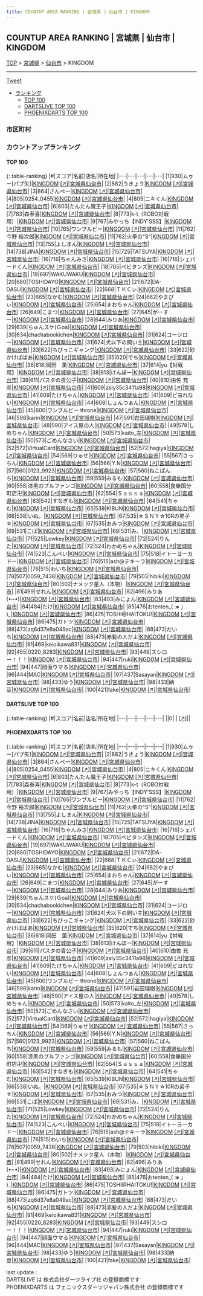 ```yaml
---
title: COUNTUP AREA RANKING | 宮城県 | 仙台市 | KINGDOM
---
```

## COUNTUP AREA RANKING | 宮城県 | 仙台市 | KINGDOM

[TOP](/darts/rank/) > [宮城県](/darts/rank/宮城県/) > [仙台市](/darts/rank/宮城県/仙台市/) > KINGDOM

___

<a href="https://twitter.com/share?ref_src=twsrc%5Etfw" data-text="COUNTUP AREA RANKING | 宮城県仙台市KINGDOM" class="twitter-share-button" data-hashtags="DARTSLIVE,PHOENIXDARTS,darts,ダーツ" data-show-count="false">Tweet</a>

* [ランキング](#カウントアップランキング)
    * [TOP 100](#top-100)
    * [DARTSLIVE TOP 100](#dartslive-top-100)
    * [PHOENIXDARTS TOP 100](#phoenixdarts-top-100)

### 市区町村

<ul>

</ul>

### カウントアップランキング

#### TOP 100



{:.table-ranking}
|#|スコア|名前|店名|所在地|
|---|---|---|---|---|
|1|930|<span class="rank-name-pd">ムゥー[パブ矢]</span>|<a href="/darts/rank/shops/48301.html">KINGDOM</a> <a href="https://vs.phoenixdarts.com/jp/shop/shopDetailInfo/s_48301?s_seq=48301">[↗]</a>|<a href="/darts/rank/宮城県/仙台市">宮城県仙台市</a>|
|2|882|<span class="rank-name-pd">うきょう</span>|<a href="/darts/rank/shops/48301.html">KINGDOM</a> <a href="https://vs.phoenixdarts.com/jp/shop/shopDetailInfo/s_48301?s_seq=48301">[↗]</a>|<a href="/darts/rank/宮城県/仙台市">宮城県仙台市</a>|
|3|864|<span class="rank-name-pd">さんぺー</span>|<a href="/darts/rank/shops/48301.html">KINGDOM</a> <a href="https://vs.phoenixdarts.com/jp/shop/shopDetailInfo/s_48301?s_seq=48301">[↗]</a>|<a href="/darts/rank/宮城県/仙台市">宮城県仙台市</a>|
|4|805|<span class="rank-name-pd">0254_0455</span>|<a href="/darts/rank/shops/48301.html">KINGDOM</a> <a href="https://vs.phoenixdarts.com/jp/shop/shopDetailInfo/s_48301?s_seq=48301">[↗]</a>|<a href="/darts/rank/宮城県/仙台市">宮城県仙台市</a>|
|4|805|<span class="rank-name-pd">ニキくん</span>|<a href="/darts/rank/shops/48301.html">KINGDOM</a> <a href="https://vs.phoenixdarts.com/jp/shop/shopDetailInfo/s_48301?s_seq=48301">[↗]</a>|<a href="/darts/rank/宮城県/仙台市">宮城県仙台市</a>|
|6|803|<span class="rank-name-pd">たんたん魔王子</span>|<a href="/darts/rank/shops/48301.html">KINGDOM</a> <a href="https://vs.phoenixdarts.com/jp/shop/shopDetailInfo/s_48301?s_seq=48301">[↗]</a>|<a href="/darts/rank/宮城県/仙台市">宮城県仙台市</a>|
|7|783|<span class="rank-name-pd">森泰喜</span>|<a href="/darts/rank/shops/48301.html">KINGDOM</a> <a href="https://vs.phoenixdarts.com/jp/shop/shopDetailInfo/s_48301?s_seq=48301">[↗]</a>|<a href="/darts/rank/宮城県/仙台市">宮城県仙台市</a>|
|8|773|<span class="rank-name-pd">k-t（ROBO対戦用）</span>|<a href="/darts/rank/shops/48301.html">KINGDOM</a> <a href="https://vs.phoenixdarts.com/jp/shop/shopDetailInfo/s_48301?s_seq=48301">[↗]</a>|<a href="/darts/rank/宮城県/仙台市">宮城県仙台市</a>|
|9|767|<span class="rank-name-pd">みやっち【INDY&#x27;SSS】</span>|<a href="/darts/rank/shops/48301.html">KINGDOM</a> <a href="https://vs.phoenixdarts.com/jp/shop/shopDetailInfo/s_48301?s_seq=48301">[↗]</a>|<a href="/darts/rank/宮城県/仙台市">宮城県仙台市</a>|
|10|765|<span class="rank-name-pd">ワンブルビー</span>|<a href="/darts/rank/shops/48301.html">KINGDOM</a> <a href="https://vs.phoenixdarts.com/jp/shop/shopDetailInfo/s_48301?s_seq=48301">[↗]</a>|<a href="/darts/rank/宮城県/仙台市">宮城県仙台市</a>|
|11|762|<span class="rank-name-pd"><span class="pro-icon-pd"></span>今野 裕次郎</span>|<a href="/darts/rank/shops/48301.html">KINGDOM</a> <a href="https://vs.phoenixdarts.com/jp/shop/shopDetailInfo/s_48301?s_seq=48301">[↗]</a>|<a href="/darts/rank/宮城県/仙台市">宮城県仙台市</a>|
|11|762|<span class="rank-name-pd">火拳の&quot;S&quot;</span>|<a href="/darts/rank/shops/48301.html">KINGDOM</a> <a href="https://vs.phoenixdarts.com/jp/shop/shopDetailInfo/s_48301?s_seq=48301">[↗]</a>|<a href="/darts/rank/宮城県/仙台市">宮城県仙台市</a>|
|13|755|<span class="rank-name-pd">よしまん</span>|<a href="/darts/rank/shops/48301.html">KINGDOM</a> <a href="https://vs.phoenixdarts.com/jp/shop/shopDetailInfo/s_48301?s_seq=48301">[↗]</a>|<a href="/darts/rank/宮城県/仙台市">宮城県仙台市</a>|
|14|738|<span class="rank-name-pd">JINA</span>|<a href="/darts/rank/shops/48301.html">KINGDOM</a> <a href="https://vs.phoenixdarts.com/jp/shop/shopDetailInfo/s_48301?s_seq=48301">[↗]</a>|<a href="/darts/rank/宮城県/仙台市">宮城県仙台市</a>|
|15|725|<span class="rank-name-pd">TATSUYA</span>|<a href="/darts/rank/shops/48301.html">KINGDOM</a> <a href="https://vs.phoenixdarts.com/jp/shop/shopDetailInfo/s_48301?s_seq=48301">[↗]</a>|<a href="/darts/rank/宮城県/仙台市">宮城県仙台市</a>|
|16|716|<span class="rank-name-pd">ちゃんみさ</span>|<a href="/darts/rank/shops/48301.html">KINGDOM</a> <a href="https://vs.phoenixdarts.com/jp/shop/shopDetailInfo/s_48301?s_seq=48301">[↗]</a>|<a href="/darts/rank/宮城県/仙台市">宮城県仙台市</a>|
|16|716|<span class="rank-name-pd">シェパードくん</span>|<a href="/darts/rank/shops/48301.html">KINGDOM</a> <a href="https://vs.phoenixdarts.com/jp/shop/shopDetailInfo/s_48301?s_seq=48301">[↗]</a>|<a href="/darts/rank/宮城県/仙台市">宮城県仙台市</a>|
|18|705|<span class="rank-name-pd">ベビタンズ</span>|<a href="/darts/rank/shops/48301.html">KINGDOM</a> <a href="https://vs.phoenixdarts.com/jp/shop/shopDetailInfo/s_48301?s_seq=48301">[↗]</a>|<a href="/darts/rank/宮城県/仙台市">宮城県仙台市</a>|
|19|697|<span class="rank-name-pd">WAKUWAKU</span>|<a href="/darts/rank/shops/48301.html">KINGDOM</a> <a href="https://vs.phoenixdarts.com/jp/shop/shopDetailInfo/s_48301?s_seq=48301">[↗]</a>|<a href="/darts/rank/宮城県/仙台市">宮城県仙台市</a>|
|20|680|<span class="rank-name-pd">TOSHIDAYO</span>|<a href="/darts/rank/shops/48301.html">KINGDOM</a> <a href="https://vs.phoenixdarts.com/jp/shop/shopDetailInfo/s_48301?s_seq=48301">[↗]</a>|<a href="/darts/rank/宮城県/仙台市">宮城県仙台市</a>|
|21|672|<span class="rank-name-pd">DA-DASU</span>|<a href="/darts/rank/shops/48301.html">KINGDOM</a> <a href="https://vs.phoenixdarts.com/jp/shop/shopDetailInfo/s_48301?s_seq=48301">[↗]</a>|<a href="/darts/rank/宮城県/仙台市">宮城県仙台市</a>|
|22|668|<span class="rank-name-pd">ＴＫＣぃ</span>|<a href="/darts/rank/shops/48301.html">KINGDOM</a> <a href="https://vs.phoenixdarts.com/jp/shop/shopDetailInfo/s_48301?s_seq=48301">[↗]</a>|<a href="/darts/rank/宮城県/仙台市">宮城県仙台市</a>|
|23|665|<span class="rank-name-pd">なかむ</span>|<a href="/darts/rank/shops/48301.html">KINGDOM</a> <a href="https://vs.phoenixdarts.com/jp/shop/shopDetailInfo/s_48301?s_seq=48301">[↗]</a>|<a href="/darts/rank/宮城県/仙台市">宮城県仙台市</a>|
|24|662|<span class="rank-name-pd">やまぴぃ</span>|<a href="/darts/rank/shops/48301.html">KINGDOM</a> <a href="https://vs.phoenixdarts.com/jp/shop/shopDetailInfo/s_48301?s_seq=48301">[↗]</a>|<a href="/darts/rank/宮城県/仙台市">宮城県仙台市</a>|
|25|654|<span class="rank-name-pd">まおちゃん</span>|<a href="/darts/rank/shops/48301.html">KINGDOM</a> <a href="https://vs.phoenixdarts.com/jp/shop/shopDetailInfo/s_48301?s_seq=48301">[↗]</a>|<a href="/darts/rank/宮城県/仙台市">宮城県仙台市</a>|
|26|649|<span class="rank-name-pd">こまつ</span>|<a href="/darts/rank/shops/48301.html">KINGDOM</a> <a href="https://vs.phoenixdarts.com/jp/shop/shopDetailInfo/s_48301?s_seq=48301">[↗]</a>|<a href="/darts/rank/宮城県/仙台市">宮城県仙台市</a>|
|27|645|<span class="rank-name-pd">がーすー</span>|<a href="/darts/rank/shops/48301.html">KINGDOM</a> <a href="https://vs.phoenixdarts.com/jp/shop/shopDetailInfo/s_48301?s_seq=48301">[↗]</a>|<a href="/darts/rank/宮城県/仙台市">宮城県仙台市</a>|
|28|644|<span class="rank-name-pd">みりあ</span>|<a href="/darts/rank/shops/48301.html">KINGDOM</a> <a href="https://vs.phoenixdarts.com/jp/shop/shopDetailInfo/s_48301?s_seq=48301">[↗]</a>|<a href="/darts/rank/宮城県/仙台市">宮城県仙台市</a>|
|29|639|<span class="rank-name-pd">ちゅんスケ(Ｇoa)</span>|<a href="/darts/rank/shops/48301.html">KINGDOM</a> <a href="https://vs.phoenixdarts.com/jp/shop/shopDetailInfo/s_48301?s_seq=48301">[↗]</a>|<a href="/darts/rank/宮城県/仙台市">宮城県仙台市</a>|
|30|634|<span class="rank-name-pd">chachabookichen</span>|<a href="/darts/rank/shops/48301.html">KINGDOM</a> <a href="https://vs.phoenixdarts.com/jp/shop/shopDetailInfo/s_48301?s_seq=48301">[↗]</a>|<a href="/darts/rank/宮城県/仙台市">宮城県仙台市</a>|
|31|624|<span class="rank-name-pd">コージロー</span>|<a href="/darts/rank/shops/48301.html">KINGDOM</a> <a href="https://vs.phoenixdarts.com/jp/shop/shopDetailInfo/s_48301?s_seq=48301">[↗]</a>|<a href="/darts/rank/宮城県/仙台市">宮城県仙台市</a>|
|31|624|<span class="rank-name-pd">犬以下の飼い主</span>|<a href="/darts/rank/shops/48301.html">KINGDOM</a> <a href="https://vs.phoenixdarts.com/jp/shop/shopDetailInfo/s_48301?s_seq=48301">[↗]</a>|<a href="/darts/rank/宮城県/仙台市">宮城県仙台市</a>|
|33|622|<span class="rank-name-pd">ちびっこギャング</span>|<a href="/darts/rank/shops/48301.html">KINGDOM</a> <a href="https://vs.phoenixdarts.com/jp/shop/shopDetailInfo/s_48301?s_seq=48301">[↗]</a>|<a href="/darts/rank/宮城県/仙台市">宮城県仙台市</a>|
|33|622|<span class="rank-name-pd">砂かけばばあ</span>|<a href="/darts/rank/shops/48301.html">KINGDOM</a> <a href="https://vs.phoenixdarts.com/jp/shop/shopDetailInfo/s_48301?s_seq=48301">[↗]</a>|<a href="/darts/rank/宮城県/仙台市">宮城県仙台市</a>|
|35|620|<span class="rank-name-pd">でち</span>|<a href="/darts/rank/shops/48301.html">KINGDOM</a> <a href="https://vs.phoenixdarts.com/jp/shop/shopDetailInfo/s_48301?s_seq=48301">[↗]</a>|<a href="/darts/rank/宮城県/仙台市">宮城県仙台市</a>|
|36|618|<span class="rank-name-pd">岡田　薫</span>|<a href="/darts/rank/shops/48301.html">KINGDOM</a> <a href="https://vs.phoenixdarts.com/jp/shop/shopDetailInfo/s_48301?s_seq=48301">[↗]</a>|<a href="/darts/rank/宮城県/仙台市">宮城県仙台市</a>|
|37|614|<span class="rank-name-pd">yu【対戦用】</span>|<a href="/darts/rank/shops/48301.html">KINGDOM</a> <a href="https://vs.phoenixdarts.com/jp/shop/shopDetailInfo/s_48301?s_seq=48301">[↗]</a>|<a href="/darts/rank/宮城県/仙台市">宮城県仙台市</a>|
|38|613|<span class="rank-name-pd">けんぼー</span>|<a href="/darts/rank/shops/48301.html">KINGDOM</a> <a href="https://vs.phoenixdarts.com/jp/shop/shopDetailInfo/s_48301?s_seq=48301">[↗]</a>|<a href="/darts/rank/宮城県/仙台市">宮城県仙台市</a>|
|39|611|<span class="rank-name-pd">パスタの貴公子</span>|<a href="/darts/rank/shops/48301.html">KINGDOM</a> <a href="https://vs.phoenixdarts.com/jp/shop/shopDetailInfo/s_48301?s_seq=48301">[↗]</a>|<a href="/darts/rank/宮城県/仙台市">宮城県仙台市</a>|
|40|610|<span class="rank-name-pd"><span class="pro-icon-pd"></span>由佐 充彦</span>|<a href="/darts/rank/shops/48301.html">KINGDOM</a> <a href="https://vs.phoenixdarts.com/jp/shop/shopDetailInfo/s_48301?s_seq=48301">[↗]</a>|<a href="/darts/rank/宮城県/仙台市">宮城県仙台市</a>|
|41|609|<span class="rank-name-pd">zsly35c3411a98</span>|<a href="/darts/rank/shops/48301.html">KINGDOM</a> <a href="https://vs.phoenixdarts.com/jp/shop/shopDetailInfo/s_48301?s_seq=48301">[↗]</a>|<a href="/darts/rank/宮城県/仙台市">宮城県仙台市</a>|
|41|609|<span class="rank-name-pd">たけちゃん</span>|<a href="/darts/rank/shops/48301.html">KINGDOM</a> <a href="https://vs.phoenixdarts.com/jp/shop/shopDetailInfo/s_48301?s_seq=48301">[↗]</a>|<a href="/darts/rank/宮城県/仙台市">宮城県仙台市</a>|
|41|609|<span class="rank-name-pd">ピヨれない</span>|<a href="/darts/rank/shops/48301.html">KINGDOM</a> <a href="https://vs.phoenixdarts.com/jp/shop/shopDetailInfo/s_48301?s_seq=48301">[↗]</a>|<a href="/darts/rank/宮城県/仙台市">宮城県仙台市</a>|
|44|608|<span class="rank-name-pd">しょんつぁん</span>|<a href="/darts/rank/shops/48301.html">KINGDOM</a> <a href="https://vs.phoenixdarts.com/jp/shop/shopDetailInfo/s_48301?s_seq=48301">[↗]</a>|<a href="/darts/rank/宮城県/仙台市">宮城県仙台市</a>|
|45|600|<span class="rank-name-pd">ワンブルビー throne</span>|<a href="/darts/rank/shops/48301.html">KINGDOM</a> <a href="https://vs.phoenixdarts.com/jp/shop/shopDetailInfo/s_48301?s_seq=48301">[↗]</a>|<a href="/darts/rank/宮城県/仙台市">宮城県仙台市</a>|
|46|598|<span class="rank-name-pd">karin</span>|<a href="/darts/rank/shops/48301.html">KINGDOM</a> <a href="https://vs.phoenixdarts.com/jp/shop/shopDetailInfo/s_48301?s_seq=48301">[↗]</a>|<a href="/darts/rank/宮城県/仙台市">宮城県仙台市</a>|
|47|591|<span class="rank-name-pd">岩田瑞樹</span>|<a href="/darts/rank/shops/48301.html">KINGDOM</a> <a href="https://vs.phoenixdarts.com/jp/shop/shopDetailInfo/s_48301?s_seq=48301">[↗]</a>|<a href="/darts/rank/宮城県/仙台市">宮城県仙台市</a>|
|48|590|<span class="rank-name-pd">アイス屋の人</span>|<a href="/darts/rank/shops/48301.html">KINGDOM</a> <a href="https://vs.phoenixdarts.com/jp/shop/shopDetailInfo/s_48301?s_seq=48301">[↗]</a>|<a href="/darts/rank/宮城県/仙台市">宮城県仙台市</a>|
|49|578|<span class="rank-name-pd">しめちゃん</span>|<a href="/darts/rank/shops/48301.html">KINGDOM</a> <a href="https://vs.phoenixdarts.com/jp/shop/shopDetailInfo/s_48301?s_seq=48301">[↗]</a>|<a href="/darts/rank/宮城県/仙台市">宮城県仙台市</a>|
|50|573|<span class="rank-name-pd">kaito_左</span>|<a href="/darts/rank/shops/48301.html">KINGDOM</a> <a href="https://vs.phoenixdarts.com/jp/shop/shopDetailInfo/s_48301?s_seq=48301">[↗]</a>|<a href="/darts/rank/宮城県/仙台市">宮城県仙台市</a>|
|50|573|<span class="rank-name-pd">ごめんなさい</span>|<a href="/darts/rank/shops/48301.html">KINGDOM</a> <a href="https://vs.phoenixdarts.com/jp/shop/shopDetailInfo/s_48301?s_seq=48301">[↗]</a>|<a href="/darts/rank/宮城県/仙台市">宮城県仙台市</a>|
|52|572|<span class="rank-name-pd">VirtualCard</span>|<a href="/darts/rank/shops/48301.html">KINGDOM</a> <a href="https://vs.phoenixdarts.com/jp/shop/shopDetailInfo/s_48301?s_seq=48301">[↗]</a>|<a href="/darts/rank/宮城県/仙台市">宮城県仙台市</a>|
|52|572|<span class="rank-name-pd">hagiya</span>|<a href="/darts/rank/shops/48301.html">KINGDOM</a> <a href="https://vs.phoenixdarts.com/jp/shop/shopDetailInfo/s_48301?s_seq=48301">[↗]</a>|<a href="/darts/rank/宮城県/仙台市">宮城県仙台市</a>|
|54|569|<span class="rank-name-pd">りゅせ</span>|<a href="/darts/rank/shops/48301.html">KINGDOM</a> <a href="https://vs.phoenixdarts.com/jp/shop/shopDetailInfo/s_48301?s_seq=48301">[↗]</a>|<a href="/darts/rank/宮城県/仙台市">宮城県仙台市</a>|
|55|567|<span class="rank-name-pd">さっちん</span>|<a href="/darts/rank/shops/48301.html">KINGDOM</a> <a href="https://vs.phoenixdarts.com/jp/shop/shopDetailInfo/s_48301?s_seq=48301">[↗]</a>|<a href="/darts/rank/宮城県/仙台市">宮城県仙台市</a>|
|56|566|<span class="rank-name-pd">Y.N</span>|<a href="/darts/rank/shops/48301.html">KINGDOM</a> <a href="https://vs.phoenixdarts.com/jp/shop/shopDetailInfo/s_48301?s_seq=48301">[↗]</a>|<a href="/darts/rank/宮城県/仙台市">宮城県仙台市</a>|
|57|560|<span class="rank-name-pd">0123_9923</span>|<a href="/darts/rank/shops/48301.html">KINGDOM</a> <a href="https://vs.phoenixdarts.com/jp/shop/shopDetailInfo/s_48301?s_seq=48301">[↗]</a>|<a href="/darts/rank/宮城県/仙台市">宮城県仙台市</a>|
|57|560|<span class="rank-name-pd">ねこぱんち</span>|<a href="/darts/rank/shops/48301.html">KINGDOM</a> <a href="https://vs.phoenixdarts.com/jp/shop/shopDetailInfo/s_48301?s_seq=48301">[↗]</a>|<a href="/darts/rank/宮城県/仙台市">宮城県仙台市</a>|
|59|559|<span class="rank-name-pd">みるも</span>|<a href="/darts/rank/shops/48301.html">KINGDOM</a> <a href="https://vs.phoenixdarts.com/jp/shop/shopDetailInfo/s_48301?s_seq=48301">[↗]</a>|<a href="/darts/rank/宮城県/仙台市">宮城県仙台市</a>|
|60|558|<span class="rank-name-pd">漆黒のブルファンゴ</span>|<a href="/darts/rank/shops/48301.html">KINGDOM</a> <a href="https://vs.phoenixdarts.com/jp/shop/shopDetailInfo/s_48301?s_seq=48301">[↗]</a>|<a href="/darts/rank/宮城県/仙台市">宮城県仙台市</a>|
|60|558|<span class="rank-name-pd">食樂国分町店卍</span>|<a href="/darts/rank/shops/48301.html">KINGDOM</a> <a href="https://vs.phoenixdarts.com/jp/shop/shopDetailInfo/s_48301?s_seq=48301">[↗]</a>|<a href="/darts/rank/宮城県/仙台市">宮城県仙台市</a>|
|62|554|<span class="rank-name-pd">Ｓａｓｓａ</span>|<a href="/darts/rank/shops/48301.html">KINGDOM</a> <a href="https://vs.phoenixdarts.com/jp/shop/shopDetailInfo/s_48301?s_seq=48301">[↗]</a>|<a href="/darts/rank/宮城県/仙台市">宮城県仙台市</a>|
|63|542|<span class="rank-name-pd">すなぎも</span>|<a href="/darts/rank/shops/48301.html">KINGDOM</a> <a href="https://vs.phoenixdarts.com/jp/shop/shopDetailInfo/s_48301?s_seq=48301">[↗]</a>|<a href="/darts/rank/宮城県/仙台市">宮城県仙台市</a>|
|64|541|<span class="rank-name-pd">ちゃむ</span>|<a href="/darts/rank/shops/48301.html">KINGDOM</a> <a href="https://vs.phoenixdarts.com/jp/shop/shopDetailInfo/s_48301?s_seq=48301">[↗]</a>|<a href="/darts/rank/宮城県/仙台市">宮城県仙台市</a>|
|65|539|<span class="rank-name-pd">KIBUN</span>|<a href="/darts/rank/shops/48301.html">KINGDOM</a> <a href="https://vs.phoenixdarts.com/jp/shop/shopDetailInfo/s_48301?s_seq=48301">[↗]</a>|<a href="/darts/rank/宮城県/仙台市">宮城県仙台市</a>|
|66|538|<span class="rank-name-pd">いぬ。</span>|<a href="/darts/rank/shops/48301.html">KINGDOM</a> <a href="https://vs.phoenixdarts.com/jp/shop/shopDetailInfo/s_48301?s_seq=48301">[↗]</a>|<a href="/darts/rank/宮城県/仙台市">宮城県仙台市</a>|
|67|535|<span class="rank-name-pd">☆ＳＮＹ☆10Rの弟子☆</span>|<a href="/darts/rank/shops/48301.html">KINGDOM</a> <a href="https://vs.phoenixdarts.com/jp/shop/shopDetailInfo/s_48301?s_seq=48301">[↗]</a>|<a href="/darts/rank/宮城県/仙台市">宮城県仙台市</a>|
|67|535|<span class="rank-name-pd">おみつ</span>|<a href="/darts/rank/shops/48301.html">KINGDOM</a> <a href="https://vs.phoenixdarts.com/jp/shop/shopDetailInfo/s_48301?s_seq=48301">[↗]</a>|<a href="/darts/rank/宮城県/仙台市">宮城県仙台市</a>|
|69|531|<span class="rank-name-pd">こば</span>|<a href="/darts/rank/shops/48301.html">KINGDOM</a> <a href="https://vs.phoenixdarts.com/jp/shop/shopDetailInfo/s_48301?s_seq=48301">[↗]</a>|<a href="/darts/rank/宮城県/仙台市">宮城県仙台市</a>|
|69|531|<span class="rank-name-pd">み、</span>|<a href="/darts/rank/shops/48301.html">KINGDOM</a> <a href="https://vs.phoenixdarts.com/jp/shop/shopDetailInfo/s_48301?s_seq=48301">[↗]</a>|<a href="/darts/rank/宮城県/仙台市">宮城県仙台市</a>|
|71|525|<span class="rank-name-pd">Lowkey</span>|<a href="/darts/rank/shops/48301.html">KINGDOM</a> <a href="https://vs.phoenixdarts.com/jp/shop/shopDetailInfo/s_48301?s_seq=48301">[↗]</a>|<a href="/darts/rank/宮城県/仙台市">宮城県仙台市</a>|
|72|524|<span class="rank-name-pd">りんた</span>|<a href="/darts/rank/shops/48301.html">KINGDOM</a> <a href="https://vs.phoenixdarts.com/jp/shop/shopDetailInfo/s_48301?s_seq=48301">[↗]</a>|<a href="/darts/rank/宮城県/仙台市">宮城県仙台市</a>|
|72|524|<span class="rank-name-pd">わかめちゃん</span>|<a href="/darts/rank/shops/48301.html">KINGDOM</a> <a href="https://vs.phoenixdarts.com/jp/shop/shopDetailInfo/s_48301?s_seq=48301">[↗]</a>|<a href="/darts/rank/宮城県/仙台市">宮城県仙台市</a>|
|74|523|<span class="rank-name-pd">こんぺい</span>|<a href="/darts/rank/shops/48301.html">KINGDOM</a> <a href="https://vs.phoenixdarts.com/jp/shop/shopDetailInfo/s_48301?s_seq=48301">[↗]</a>|<a href="/darts/rank/宮城県/仙台市">宮城県仙台市</a>|
|75|518|<span class="rank-name-pd">イトーヨーカドー</span>|<a href="/darts/rank/shops/48301.html">KINGDOM</a> <a href="https://vs.phoenixdarts.com/jp/shop/shopDetailInfo/s_48301?s_seq=48301">[↗]</a>|<a href="/darts/rank/宮城県/仙台市">宮城県仙台市</a>|
|76|515|<span class="rank-name-pd">ash@テキーラ</span>|<a href="/darts/rank/shops/48301.html">KINGDOM</a> <a href="https://vs.phoenixdarts.com/jp/shop/shopDetailInfo/s_48301?s_seq=48301">[↗]</a>|<a href="/darts/rank/宮城県/仙台市">宮城県仙台市</a>|
|76|515|<span class="rank-name-pd">わいち</span>|<a href="/darts/rank/shops/48301.html">KINGDOM</a> <a href="https://vs.phoenixdarts.com/jp/shop/shopDetailInfo/s_48301?s_seq=48301">[↗]</a>|<a href="/darts/rank/宮城県/仙台市">宮城県仙台市</a>|
|78|507|<span class="rank-name-pd">0059_7438</span>|<a href="/darts/rank/shops/48301.html">KINGDOM</a> <a href="https://vs.phoenixdarts.com/jp/shop/shopDetailInfo/s_48301?s_seq=48301">[↗]</a>|<a href="/darts/rank/宮城県/仙台市">宮城県仙台市</a>|
|79|503|<span class="rank-name-pd">hibiki</span>|<a href="/darts/rank/shops/48301.html">KINGDOM</a> <a href="https://vs.phoenixdarts.com/jp/shop/shopDetailInfo/s_48301?s_seq=48301">[↗]</a>|<a href="/darts/rank/宮城県/仙台市">宮城県仙台市</a>|
|80|502|<span class="rank-name-pd">ナメック星人（本物）</span>|<a href="/darts/rank/shops/48301.html">KINGDOM</a> <a href="https://vs.phoenixdarts.com/jp/shop/shopDetailInfo/s_48301?s_seq=48301">[↗]</a>|<a href="/darts/rank/宮城県/仙台市">宮城県仙台市</a>|
|81|499|<span class="rank-name-pd">せれん</span>|<a href="/darts/rank/shops/48301.html">KINGDOM</a> <a href="https://vs.phoenixdarts.com/jp/shop/shopDetailInfo/s_48301?s_seq=48301">[↗]</a>|<a href="/darts/rank/宮城県/仙台市">宮城県仙台市</a>|
|82|496|<span class="rank-name-pd">みりあ(•~•)</span>|<a href="/darts/rank/shops/48301.html">KINGDOM</a> <a href="https://vs.phoenixdarts.com/jp/shop/shopDetailInfo/s_48301?s_seq=48301">[↗]</a>|<a href="/darts/rank/宮城県/仙台市">宮城県仙台市</a>|
|83|493|<span class="rank-name-pd">みにょん</span>|<a href="/darts/rank/shops/48301.html">KINGDOM</a> <a href="https://vs.phoenixdarts.com/jp/shop/shopDetailInfo/s_48301?s_seq=48301">[↗]</a>|<a href="/darts/rank/宮城県/仙台市">宮城県仙台市</a>|
|84|484|<span class="rank-name-pd">たけ</span>|<a href="/darts/rank/shops/48301.html">KINGDOM</a> <a href="https://vs.phoenixdarts.com/jp/shop/shopDetailInfo/s_48301?s_seq=48301">[↗]</a>|<a href="/darts/rank/宮城県/仙台市">宮城県仙台市</a>|
|85|476|<span class="rank-name-pd">おtenten_( :⁍ 」 )_</span>|<a href="/darts/rank/shops/48301.html">KINGDOM</a> <a href="https://vs.phoenixdarts.com/jp/shop/shopDetailInfo/s_48301?s_seq=48301">[↗]</a>|<a href="/darts/rank/宮城県/仙台市">宮城県仙台市</a>|
|86|475|<span class="rank-name-pd">TOSHI@HAITOKU!</span>|<a href="/darts/rank/shops/48301.html">KINGDOM</a> <a href="https://vs.phoenixdarts.com/jp/shop/shopDetailInfo/s_48301?s_seq=48301">[↗]</a>|<a href="/darts/rank/宮城県/仙台市">宮城県仙台市</a>|
|86|475|<span class="rank-name-pd">ガトツ</span>|<a href="/darts/rank/shops/48301.html">KINGDOM</a> <a href="https://vs.phoenixdarts.com/jp/shop/shopDetailInfo/s_48301?s_seq=48301">[↗]</a>|<a href="/darts/rank/宮城県/仙台市">宮城県仙台市</a>|
|88|473|<span class="rank-name-pd">zq6d37e8a049ac</span>|<a href="/darts/rank/shops/48301.html">KINGDOM</a> <a href="https://vs.phoenixdarts.com/jp/shop/shopDetailInfo/s_48301?s_seq=48301">[↗]</a>|<a href="/darts/rank/宮城県/仙台市">宮城県仙台市</a>|
|88|473|<span class="rank-name-pd">だいち</span>|<a href="/darts/rank/shops/48301.html">KINGDOM</a> <a href="https://vs.phoenixdarts.com/jp/shop/shopDetailInfo/s_48301?s_seq=48301">[↗]</a>|<a href="/darts/rank/宮城県/仙台市">宮城県仙台市</a>|
|88|473|<span class="rank-name-pd">赤髪の人だよ</span>|<a href="/darts/rank/shops/48301.html">KINGDOM</a> <a href="https://vs.phoenixdarts.com/jp/shop/shopDetailInfo/s_48301?s_seq=48301">[↗]</a>|<a href="/darts/rank/宮城県/仙台市">宮城県仙台市</a>|
|91|469|<span class="rank-name-pd">keioikawa831</span>|<a href="/darts/rank/shops/48301.html">KINGDOM</a> <a href="https://vs.phoenixdarts.com/jp/shop/shopDetailInfo/s_48301?s_seq=48301">[↗]</a>|<a href="/darts/rank/宮城県/仙台市">宮城県仙台市</a>|
|92|455|<span class="rank-name-pd">0220_8283</span>|<a href="/darts/rank/shops/48301.html">KINGDOM</a> <a href="https://vs.phoenixdarts.com/jp/shop/shopDetailInfo/s_48301?s_seq=48301">[↗]</a>|<a href="/darts/rank/宮城県/仙台市">宮城県仙台市</a>|
|93|449|<span class="rank-name-pd">スシロー！！！</span>|<a href="/darts/rank/shops/48301.html">KINGDOM</a> <a href="https://vs.phoenixdarts.com/jp/shop/shopDetailInfo/s_48301?s_seq=48301">[↗]</a>|<a href="/darts/rank/宮城県/仙台市">宮城県仙台市</a>|
|94|447|<span class="rank-name-pd">ruki</span>|<a href="/darts/rank/shops/48301.html">KINGDOM</a> <a href="https://vs.phoenixdarts.com/jp/shop/shopDetailInfo/s_48301?s_seq=48301">[↗]</a>|<a href="/darts/rank/宮城県/仙台市">宮城県仙台市</a>|
|94|447|<span class="rank-name-pd">顔面ウマる</span>|<a href="/darts/rank/shops/48301.html">KINGDOM</a> <a href="https://vs.phoenixdarts.com/jp/shop/shopDetailInfo/s_48301?s_seq=48301">[↗]</a>|<a href="/darts/rank/宮城県/仙台市">宮城県仙台市</a>|
|96|444|<span class="rank-name-pd">MAC</span>|<a href="/darts/rank/shops/48301.html">KINGDOM</a> <a href="https://vs.phoenixdarts.com/jp/shop/shopDetailInfo/s_48301?s_seq=48301">[↗]</a>|<a href="/darts/rank/宮城県/仙台市">宮城県仙台市</a>|
|97|437|<span class="rank-name-pd">Sasayan</span>|<a href="/darts/rank/shops/48301.html">KINGDOM</a> <a href="https://vs.phoenixdarts.com/jp/shop/shopDetailInfo/s_48301?s_seq=48301">[↗]</a>|<a href="/darts/rank/宮城県/仙台市">宮城県仙台市</a>|
|98|433|<span class="rank-name-pd">ゆう</span>|<a href="/darts/rank/shops/48301.html">KINGDOM</a> <a href="https://vs.phoenixdarts.com/jp/shop/shopDetailInfo/s_48301?s_seq=48301">[↗]</a>|<a href="/darts/rank/宮城県/仙台市">宮城県仙台市</a>|
|98|433|<span class="rank-name-pd">納豆</span>|<a href="/darts/rank/shops/48301.html">KINGDOM</a> <a href="https://vs.phoenixdarts.com/jp/shop/shopDetailInfo/s_48301?s_seq=48301">[↗]</a>|<a href="/darts/rank/宮城県/仙台市">宮城県仙台市</a>|
|100|421|<span class="rank-name-pd">fake</span>|<a href="/darts/rank/shops/48301.html">KINGDOM</a> <a href="https://vs.phoenixdarts.com/jp/shop/shopDetailInfo/s_48301?s_seq=48301">[↗]</a>|<a href="/darts/rank/宮城県/仙台市">宮城県仙台市</a>|


#### DARTSLIVE TOP 100



{:.table-ranking}
|#|スコア|名前|店名|所在地|
|---|---|---|---|---|
||0|<span class="rank-name-dl"> </span>|<a href="/darts/rank/shops/.html"></a> <a href="">[↗]</a>|<a href="/darts/rank//"></a>|


#### PHOENIXDARTS TOP 100



{:.table-ranking}
|#|スコア|名前|店名|所在地|
|---|---|---|---|---|
|1|930|<span class="rank-name-pd">ムゥー[パブ矢]</span>|<a href="/darts/rank/shops/48301.html">KINGDOM</a> <a href="https://vs.phoenixdarts.com/jp/shop/shopDetailInfo/s_48301?s_seq=48301">[↗]</a>|<a href="/darts/rank/宮城県/仙台市">宮城県仙台市</a>|
|2|882|<span class="rank-name-pd">うきょう</span>|<a href="/darts/rank/shops/48301.html">KINGDOM</a> <a href="https://vs.phoenixdarts.com/jp/shop/shopDetailInfo/s_48301?s_seq=48301">[↗]</a>|<a href="/darts/rank/宮城県/仙台市">宮城県仙台市</a>|
|3|864|<span class="rank-name-pd">さんぺー</span>|<a href="/darts/rank/shops/48301.html">KINGDOM</a> <a href="https://vs.phoenixdarts.com/jp/shop/shopDetailInfo/s_48301?s_seq=48301">[↗]</a>|<a href="/darts/rank/宮城県/仙台市">宮城県仙台市</a>|
|4|805|<span class="rank-name-pd">0254_0455</span>|<a href="/darts/rank/shops/48301.html">KINGDOM</a> <a href="https://vs.phoenixdarts.com/jp/shop/shopDetailInfo/s_48301?s_seq=48301">[↗]</a>|<a href="/darts/rank/宮城県/仙台市">宮城県仙台市</a>|
|4|805|<span class="rank-name-pd">ニキくん</span>|<a href="/darts/rank/shops/48301.html">KINGDOM</a> <a href="https://vs.phoenixdarts.com/jp/shop/shopDetailInfo/s_48301?s_seq=48301">[↗]</a>|<a href="/darts/rank/宮城県/仙台市">宮城県仙台市</a>|
|6|803|<span class="rank-name-pd">たんたん魔王子</span>|<a href="/darts/rank/shops/48301.html">KINGDOM</a> <a href="https://vs.phoenixdarts.com/jp/shop/shopDetailInfo/s_48301?s_seq=48301">[↗]</a>|<a href="/darts/rank/宮城県/仙台市">宮城県仙台市</a>|
|7|783|<span class="rank-name-pd">森泰喜</span>|<a href="/darts/rank/shops/48301.html">KINGDOM</a> <a href="https://vs.phoenixdarts.com/jp/shop/shopDetailInfo/s_48301?s_seq=48301">[↗]</a>|<a href="/darts/rank/宮城県/仙台市">宮城県仙台市</a>|
|8|773|<span class="rank-name-pd">k-t（ROBO対戦用）</span>|<a href="/darts/rank/shops/48301.html">KINGDOM</a> <a href="https://vs.phoenixdarts.com/jp/shop/shopDetailInfo/s_48301?s_seq=48301">[↗]</a>|<a href="/darts/rank/宮城県/仙台市">宮城県仙台市</a>|
|9|767|<span class="rank-name-pd">みやっち【INDY&#x27;SSS】</span>|<a href="/darts/rank/shops/48301.html">KINGDOM</a> <a href="https://vs.phoenixdarts.com/jp/shop/shopDetailInfo/s_48301?s_seq=48301">[↗]</a>|<a href="/darts/rank/宮城県/仙台市">宮城県仙台市</a>|
|10|765|<span class="rank-name-pd">ワンブルビー</span>|<a href="/darts/rank/shops/48301.html">KINGDOM</a> <a href="https://vs.phoenixdarts.com/jp/shop/shopDetailInfo/s_48301?s_seq=48301">[↗]</a>|<a href="/darts/rank/宮城県/仙台市">宮城県仙台市</a>|
|11|762|<span class="rank-name-pd"><span class="pro-icon-pd"></span>今野 裕次郎</span>|<a href="/darts/rank/shops/48301.html">KINGDOM</a> <a href="https://vs.phoenixdarts.com/jp/shop/shopDetailInfo/s_48301?s_seq=48301">[↗]</a>|<a href="/darts/rank/宮城県/仙台市">宮城県仙台市</a>|
|11|762|<span class="rank-name-pd">火拳の&quot;S&quot;</span>|<a href="/darts/rank/shops/48301.html">KINGDOM</a> <a href="https://vs.phoenixdarts.com/jp/shop/shopDetailInfo/s_48301?s_seq=48301">[↗]</a>|<a href="/darts/rank/宮城県/仙台市">宮城県仙台市</a>|
|13|755|<span class="rank-name-pd">よしまん</span>|<a href="/darts/rank/shops/48301.html">KINGDOM</a> <a href="https://vs.phoenixdarts.com/jp/shop/shopDetailInfo/s_48301?s_seq=48301">[↗]</a>|<a href="/darts/rank/宮城県/仙台市">宮城県仙台市</a>|
|14|738|<span class="rank-name-pd">JINA</span>|<a href="/darts/rank/shops/48301.html">KINGDOM</a> <a href="https://vs.phoenixdarts.com/jp/shop/shopDetailInfo/s_48301?s_seq=48301">[↗]</a>|<a href="/darts/rank/宮城県/仙台市">宮城県仙台市</a>|
|15|725|<span class="rank-name-pd">TATSUYA</span>|<a href="/darts/rank/shops/48301.html">KINGDOM</a> <a href="https://vs.phoenixdarts.com/jp/shop/shopDetailInfo/s_48301?s_seq=48301">[↗]</a>|<a href="/darts/rank/宮城県/仙台市">宮城県仙台市</a>|
|16|716|<span class="rank-name-pd">ちゃんみさ</span>|<a href="/darts/rank/shops/48301.html">KINGDOM</a> <a href="https://vs.phoenixdarts.com/jp/shop/shopDetailInfo/s_48301?s_seq=48301">[↗]</a>|<a href="/darts/rank/宮城県/仙台市">宮城県仙台市</a>|
|16|716|<span class="rank-name-pd">シェパードくん</span>|<a href="/darts/rank/shops/48301.html">KINGDOM</a> <a href="https://vs.phoenixdarts.com/jp/shop/shopDetailInfo/s_48301?s_seq=48301">[↗]</a>|<a href="/darts/rank/宮城県/仙台市">宮城県仙台市</a>|
|18|705|<span class="rank-name-pd">ベビタンズ</span>|<a href="/darts/rank/shops/48301.html">KINGDOM</a> <a href="https://vs.phoenixdarts.com/jp/shop/shopDetailInfo/s_48301?s_seq=48301">[↗]</a>|<a href="/darts/rank/宮城県/仙台市">宮城県仙台市</a>|
|19|697|<span class="rank-name-pd">WAKUWAKU</span>|<a href="/darts/rank/shops/48301.html">KINGDOM</a> <a href="https://vs.phoenixdarts.com/jp/shop/shopDetailInfo/s_48301?s_seq=48301">[↗]</a>|<a href="/darts/rank/宮城県/仙台市">宮城県仙台市</a>|
|20|680|<span class="rank-name-pd">TOSHIDAYO</span>|<a href="/darts/rank/shops/48301.html">KINGDOM</a> <a href="https://vs.phoenixdarts.com/jp/shop/shopDetailInfo/s_48301?s_seq=48301">[↗]</a>|<a href="/darts/rank/宮城県/仙台市">宮城県仙台市</a>|
|21|672|<span class="rank-name-pd">DA-DASU</span>|<a href="/darts/rank/shops/48301.html">KINGDOM</a> <a href="https://vs.phoenixdarts.com/jp/shop/shopDetailInfo/s_48301?s_seq=48301">[↗]</a>|<a href="/darts/rank/宮城県/仙台市">宮城県仙台市</a>|
|22|668|<span class="rank-name-pd">ＴＫＣぃ</span>|<a href="/darts/rank/shops/48301.html">KINGDOM</a> <a href="https://vs.phoenixdarts.com/jp/shop/shopDetailInfo/s_48301?s_seq=48301">[↗]</a>|<a href="/darts/rank/宮城県/仙台市">宮城県仙台市</a>|
|23|665|<span class="rank-name-pd">なかむ</span>|<a href="/darts/rank/shops/48301.html">KINGDOM</a> <a href="https://vs.phoenixdarts.com/jp/shop/shopDetailInfo/s_48301?s_seq=48301">[↗]</a>|<a href="/darts/rank/宮城県/仙台市">宮城県仙台市</a>|
|24|662|<span class="rank-name-pd">やまぴぃ</span>|<a href="/darts/rank/shops/48301.html">KINGDOM</a> <a href="https://vs.phoenixdarts.com/jp/shop/shopDetailInfo/s_48301?s_seq=48301">[↗]</a>|<a href="/darts/rank/宮城県/仙台市">宮城県仙台市</a>|
|25|654|<span class="rank-name-pd">まおちゃん</span>|<a href="/darts/rank/shops/48301.html">KINGDOM</a> <a href="https://vs.phoenixdarts.com/jp/shop/shopDetailInfo/s_48301?s_seq=48301">[↗]</a>|<a href="/darts/rank/宮城県/仙台市">宮城県仙台市</a>|
|26|649|<span class="rank-name-pd">こまつ</span>|<a href="/darts/rank/shops/48301.html">KINGDOM</a> <a href="https://vs.phoenixdarts.com/jp/shop/shopDetailInfo/s_48301?s_seq=48301">[↗]</a>|<a href="/darts/rank/宮城県/仙台市">宮城県仙台市</a>|
|27|645|<span class="rank-name-pd">がーすー</span>|<a href="/darts/rank/shops/48301.html">KINGDOM</a> <a href="https://vs.phoenixdarts.com/jp/shop/shopDetailInfo/s_48301?s_seq=48301">[↗]</a>|<a href="/darts/rank/宮城県/仙台市">宮城県仙台市</a>|
|28|644|<span class="rank-name-pd">みりあ</span>|<a href="/darts/rank/shops/48301.html">KINGDOM</a> <a href="https://vs.phoenixdarts.com/jp/shop/shopDetailInfo/s_48301?s_seq=48301">[↗]</a>|<a href="/darts/rank/宮城県/仙台市">宮城県仙台市</a>|
|29|639|<span class="rank-name-pd">ちゅんスケ(Ｇoa)</span>|<a href="/darts/rank/shops/48301.html">KINGDOM</a> <a href="https://vs.phoenixdarts.com/jp/shop/shopDetailInfo/s_48301?s_seq=48301">[↗]</a>|<a href="/darts/rank/宮城県/仙台市">宮城県仙台市</a>|
|30|634|<span class="rank-name-pd">chachabookichen</span>|<a href="/darts/rank/shops/48301.html">KINGDOM</a> <a href="https://vs.phoenixdarts.com/jp/shop/shopDetailInfo/s_48301?s_seq=48301">[↗]</a>|<a href="/darts/rank/宮城県/仙台市">宮城県仙台市</a>|
|31|624|<span class="rank-name-pd">コージロー</span>|<a href="/darts/rank/shops/48301.html">KINGDOM</a> <a href="https://vs.phoenixdarts.com/jp/shop/shopDetailInfo/s_48301?s_seq=48301">[↗]</a>|<a href="/darts/rank/宮城県/仙台市">宮城県仙台市</a>|
|31|624|<span class="rank-name-pd">犬以下の飼い主</span>|<a href="/darts/rank/shops/48301.html">KINGDOM</a> <a href="https://vs.phoenixdarts.com/jp/shop/shopDetailInfo/s_48301?s_seq=48301">[↗]</a>|<a href="/darts/rank/宮城県/仙台市">宮城県仙台市</a>|
|33|622|<span class="rank-name-pd">ちびっこギャング</span>|<a href="/darts/rank/shops/48301.html">KINGDOM</a> <a href="https://vs.phoenixdarts.com/jp/shop/shopDetailInfo/s_48301?s_seq=48301">[↗]</a>|<a href="/darts/rank/宮城県/仙台市">宮城県仙台市</a>|
|33|622|<span class="rank-name-pd">砂かけばばあ</span>|<a href="/darts/rank/shops/48301.html">KINGDOM</a> <a href="https://vs.phoenixdarts.com/jp/shop/shopDetailInfo/s_48301?s_seq=48301">[↗]</a>|<a href="/darts/rank/宮城県/仙台市">宮城県仙台市</a>|
|35|620|<span class="rank-name-pd">でち</span>|<a href="/darts/rank/shops/48301.html">KINGDOM</a> <a href="https://vs.phoenixdarts.com/jp/shop/shopDetailInfo/s_48301?s_seq=48301">[↗]</a>|<a href="/darts/rank/宮城県/仙台市">宮城県仙台市</a>|
|36|618|<span class="rank-name-pd">岡田　薫</span>|<a href="/darts/rank/shops/48301.html">KINGDOM</a> <a href="https://vs.phoenixdarts.com/jp/shop/shopDetailInfo/s_48301?s_seq=48301">[↗]</a>|<a href="/darts/rank/宮城県/仙台市">宮城県仙台市</a>|
|37|614|<span class="rank-name-pd">yu【対戦用】</span>|<a href="/darts/rank/shops/48301.html">KINGDOM</a> <a href="https://vs.phoenixdarts.com/jp/shop/shopDetailInfo/s_48301?s_seq=48301">[↗]</a>|<a href="/darts/rank/宮城県/仙台市">宮城県仙台市</a>|
|38|613|<span class="rank-name-pd">けんぼー</span>|<a href="/darts/rank/shops/48301.html">KINGDOM</a> <a href="https://vs.phoenixdarts.com/jp/shop/shopDetailInfo/s_48301?s_seq=48301">[↗]</a>|<a href="/darts/rank/宮城県/仙台市">宮城県仙台市</a>|
|39|611|<span class="rank-name-pd">パスタの貴公子</span>|<a href="/darts/rank/shops/48301.html">KINGDOM</a> <a href="https://vs.phoenixdarts.com/jp/shop/shopDetailInfo/s_48301?s_seq=48301">[↗]</a>|<a href="/darts/rank/宮城県/仙台市">宮城県仙台市</a>|
|40|610|<span class="rank-name-pd"><span class="pro-icon-pd"></span>由佐 充彦</span>|<a href="/darts/rank/shops/48301.html">KINGDOM</a> <a href="https://vs.phoenixdarts.com/jp/shop/shopDetailInfo/s_48301?s_seq=48301">[↗]</a>|<a href="/darts/rank/宮城県/仙台市">宮城県仙台市</a>|
|41|609|<span class="rank-name-pd">zsly35c3411a98</span>|<a href="/darts/rank/shops/48301.html">KINGDOM</a> <a href="https://vs.phoenixdarts.com/jp/shop/shopDetailInfo/s_48301?s_seq=48301">[↗]</a>|<a href="/darts/rank/宮城県/仙台市">宮城県仙台市</a>|
|41|609|<span class="rank-name-pd">たけちゃん</span>|<a href="/darts/rank/shops/48301.html">KINGDOM</a> <a href="https://vs.phoenixdarts.com/jp/shop/shopDetailInfo/s_48301?s_seq=48301">[↗]</a>|<a href="/darts/rank/宮城県/仙台市">宮城県仙台市</a>|
|41|609|<span class="rank-name-pd">ピヨれない</span>|<a href="/darts/rank/shops/48301.html">KINGDOM</a> <a href="https://vs.phoenixdarts.com/jp/shop/shopDetailInfo/s_48301?s_seq=48301">[↗]</a>|<a href="/darts/rank/宮城県/仙台市">宮城県仙台市</a>|
|44|608|<span class="rank-name-pd">しょんつぁん</span>|<a href="/darts/rank/shops/48301.html">KINGDOM</a> <a href="https://vs.phoenixdarts.com/jp/shop/shopDetailInfo/s_48301?s_seq=48301">[↗]</a>|<a href="/darts/rank/宮城県/仙台市">宮城県仙台市</a>|
|45|600|<span class="rank-name-pd">ワンブルビー throne</span>|<a href="/darts/rank/shops/48301.html">KINGDOM</a> <a href="https://vs.phoenixdarts.com/jp/shop/shopDetailInfo/s_48301?s_seq=48301">[↗]</a>|<a href="/darts/rank/宮城県/仙台市">宮城県仙台市</a>|
|46|598|<span class="rank-name-pd">karin</span>|<a href="/darts/rank/shops/48301.html">KINGDOM</a> <a href="https://vs.phoenixdarts.com/jp/shop/shopDetailInfo/s_48301?s_seq=48301">[↗]</a>|<a href="/darts/rank/宮城県/仙台市">宮城県仙台市</a>|
|47|591|<span class="rank-name-pd">岩田瑞樹</span>|<a href="/darts/rank/shops/48301.html">KINGDOM</a> <a href="https://vs.phoenixdarts.com/jp/shop/shopDetailInfo/s_48301?s_seq=48301">[↗]</a>|<a href="/darts/rank/宮城県/仙台市">宮城県仙台市</a>|
|48|590|<span class="rank-name-pd">アイス屋の人</span>|<a href="/darts/rank/shops/48301.html">KINGDOM</a> <a href="https://vs.phoenixdarts.com/jp/shop/shopDetailInfo/s_48301?s_seq=48301">[↗]</a>|<a href="/darts/rank/宮城県/仙台市">宮城県仙台市</a>|
|49|578|<span class="rank-name-pd">しめちゃん</span>|<a href="/darts/rank/shops/48301.html">KINGDOM</a> <a href="https://vs.phoenixdarts.com/jp/shop/shopDetailInfo/s_48301?s_seq=48301">[↗]</a>|<a href="/darts/rank/宮城県/仙台市">宮城県仙台市</a>|
|50|573|<span class="rank-name-pd">kaito_左</span>|<a href="/darts/rank/shops/48301.html">KINGDOM</a> <a href="https://vs.phoenixdarts.com/jp/shop/shopDetailInfo/s_48301?s_seq=48301">[↗]</a>|<a href="/darts/rank/宮城県/仙台市">宮城県仙台市</a>|
|50|573|<span class="rank-name-pd">ごめんなさい</span>|<a href="/darts/rank/shops/48301.html">KINGDOM</a> <a href="https://vs.phoenixdarts.com/jp/shop/shopDetailInfo/s_48301?s_seq=48301">[↗]</a>|<a href="/darts/rank/宮城県/仙台市">宮城県仙台市</a>|
|52|572|<span class="rank-name-pd">VirtualCard</span>|<a href="/darts/rank/shops/48301.html">KINGDOM</a> <a href="https://vs.phoenixdarts.com/jp/shop/shopDetailInfo/s_48301?s_seq=48301">[↗]</a>|<a href="/darts/rank/宮城県/仙台市">宮城県仙台市</a>|
|52|572|<span class="rank-name-pd">hagiya</span>|<a href="/darts/rank/shops/48301.html">KINGDOM</a> <a href="https://vs.phoenixdarts.com/jp/shop/shopDetailInfo/s_48301?s_seq=48301">[↗]</a>|<a href="/darts/rank/宮城県/仙台市">宮城県仙台市</a>|
|54|569|<span class="rank-name-pd">りゅせ</span>|<a href="/darts/rank/shops/48301.html">KINGDOM</a> <a href="https://vs.phoenixdarts.com/jp/shop/shopDetailInfo/s_48301?s_seq=48301">[↗]</a>|<a href="/darts/rank/宮城県/仙台市">宮城県仙台市</a>|
|55|567|<span class="rank-name-pd">さっちん</span>|<a href="/darts/rank/shops/48301.html">KINGDOM</a> <a href="https://vs.phoenixdarts.com/jp/shop/shopDetailInfo/s_48301?s_seq=48301">[↗]</a>|<a href="/darts/rank/宮城県/仙台市">宮城県仙台市</a>|
|56|566|<span class="rank-name-pd">Y.N</span>|<a href="/darts/rank/shops/48301.html">KINGDOM</a> <a href="https://vs.phoenixdarts.com/jp/shop/shopDetailInfo/s_48301?s_seq=48301">[↗]</a>|<a href="/darts/rank/宮城県/仙台市">宮城県仙台市</a>|
|57|560|<span class="rank-name-pd">0123_9923</span>|<a href="/darts/rank/shops/48301.html">KINGDOM</a> <a href="https://vs.phoenixdarts.com/jp/shop/shopDetailInfo/s_48301?s_seq=48301">[↗]</a>|<a href="/darts/rank/宮城県/仙台市">宮城県仙台市</a>|
|57|560|<span class="rank-name-pd">ねこぱんち</span>|<a href="/darts/rank/shops/48301.html">KINGDOM</a> <a href="https://vs.phoenixdarts.com/jp/shop/shopDetailInfo/s_48301?s_seq=48301">[↗]</a>|<a href="/darts/rank/宮城県/仙台市">宮城県仙台市</a>|
|59|559|<span class="rank-name-pd">みるも</span>|<a href="/darts/rank/shops/48301.html">KINGDOM</a> <a href="https://vs.phoenixdarts.com/jp/shop/shopDetailInfo/s_48301?s_seq=48301">[↗]</a>|<a href="/darts/rank/宮城県/仙台市">宮城県仙台市</a>|
|60|558|<span class="rank-name-pd">漆黒のブルファンゴ</span>|<a href="/darts/rank/shops/48301.html">KINGDOM</a> <a href="https://vs.phoenixdarts.com/jp/shop/shopDetailInfo/s_48301?s_seq=48301">[↗]</a>|<a href="/darts/rank/宮城県/仙台市">宮城県仙台市</a>|
|60|558|<span class="rank-name-pd">食樂国分町店卍</span>|<a href="/darts/rank/shops/48301.html">KINGDOM</a> <a href="https://vs.phoenixdarts.com/jp/shop/shopDetailInfo/s_48301?s_seq=48301">[↗]</a>|<a href="/darts/rank/宮城県/仙台市">宮城県仙台市</a>|
|62|554|<span class="rank-name-pd">Ｓａｓｓａ</span>|<a href="/darts/rank/shops/48301.html">KINGDOM</a> <a href="https://vs.phoenixdarts.com/jp/shop/shopDetailInfo/s_48301?s_seq=48301">[↗]</a>|<a href="/darts/rank/宮城県/仙台市">宮城県仙台市</a>|
|63|542|<span class="rank-name-pd">すなぎも</span>|<a href="/darts/rank/shops/48301.html">KINGDOM</a> <a href="https://vs.phoenixdarts.com/jp/shop/shopDetailInfo/s_48301?s_seq=48301">[↗]</a>|<a href="/darts/rank/宮城県/仙台市">宮城県仙台市</a>|
|64|541|<span class="rank-name-pd">ちゃむ</span>|<a href="/darts/rank/shops/48301.html">KINGDOM</a> <a href="https://vs.phoenixdarts.com/jp/shop/shopDetailInfo/s_48301?s_seq=48301">[↗]</a>|<a href="/darts/rank/宮城県/仙台市">宮城県仙台市</a>|
|65|539|<span class="rank-name-pd">KIBUN</span>|<a href="/darts/rank/shops/48301.html">KINGDOM</a> <a href="https://vs.phoenixdarts.com/jp/shop/shopDetailInfo/s_48301?s_seq=48301">[↗]</a>|<a href="/darts/rank/宮城県/仙台市">宮城県仙台市</a>|
|66|538|<span class="rank-name-pd">いぬ。</span>|<a href="/darts/rank/shops/48301.html">KINGDOM</a> <a href="https://vs.phoenixdarts.com/jp/shop/shopDetailInfo/s_48301?s_seq=48301">[↗]</a>|<a href="/darts/rank/宮城県/仙台市">宮城県仙台市</a>|
|67|535|<span class="rank-name-pd">☆ＳＮＹ☆10Rの弟子☆</span>|<a href="/darts/rank/shops/48301.html">KINGDOM</a> <a href="https://vs.phoenixdarts.com/jp/shop/shopDetailInfo/s_48301?s_seq=48301">[↗]</a>|<a href="/darts/rank/宮城県/仙台市">宮城県仙台市</a>|
|67|535|<span class="rank-name-pd">おみつ</span>|<a href="/darts/rank/shops/48301.html">KINGDOM</a> <a href="https://vs.phoenixdarts.com/jp/shop/shopDetailInfo/s_48301?s_seq=48301">[↗]</a>|<a href="/darts/rank/宮城県/仙台市">宮城県仙台市</a>|
|69|531|<span class="rank-name-pd">こば</span>|<a href="/darts/rank/shops/48301.html">KINGDOM</a> <a href="https://vs.phoenixdarts.com/jp/shop/shopDetailInfo/s_48301?s_seq=48301">[↗]</a>|<a href="/darts/rank/宮城県/仙台市">宮城県仙台市</a>|
|69|531|<span class="rank-name-pd">み、</span>|<a href="/darts/rank/shops/48301.html">KINGDOM</a> <a href="https://vs.phoenixdarts.com/jp/shop/shopDetailInfo/s_48301?s_seq=48301">[↗]</a>|<a href="/darts/rank/宮城県/仙台市">宮城県仙台市</a>|
|71|525|<span class="rank-name-pd">Lowkey</span>|<a href="/darts/rank/shops/48301.html">KINGDOM</a> <a href="https://vs.phoenixdarts.com/jp/shop/shopDetailInfo/s_48301?s_seq=48301">[↗]</a>|<a href="/darts/rank/宮城県/仙台市">宮城県仙台市</a>|
|72|524|<span class="rank-name-pd">りんた</span>|<a href="/darts/rank/shops/48301.html">KINGDOM</a> <a href="https://vs.phoenixdarts.com/jp/shop/shopDetailInfo/s_48301?s_seq=48301">[↗]</a>|<a href="/darts/rank/宮城県/仙台市">宮城県仙台市</a>|
|72|524|<span class="rank-name-pd">わかめちゃん</span>|<a href="/darts/rank/shops/48301.html">KINGDOM</a> <a href="https://vs.phoenixdarts.com/jp/shop/shopDetailInfo/s_48301?s_seq=48301">[↗]</a>|<a href="/darts/rank/宮城県/仙台市">宮城県仙台市</a>|
|74|523|<span class="rank-name-pd">こんぺい</span>|<a href="/darts/rank/shops/48301.html">KINGDOM</a> <a href="https://vs.phoenixdarts.com/jp/shop/shopDetailInfo/s_48301?s_seq=48301">[↗]</a>|<a href="/darts/rank/宮城県/仙台市">宮城県仙台市</a>|
|75|518|<span class="rank-name-pd">イトーヨーカドー</span>|<a href="/darts/rank/shops/48301.html">KINGDOM</a> <a href="https://vs.phoenixdarts.com/jp/shop/shopDetailInfo/s_48301?s_seq=48301">[↗]</a>|<a href="/darts/rank/宮城県/仙台市">宮城県仙台市</a>|
|76|515|<span class="rank-name-pd">ash@テキーラ</span>|<a href="/darts/rank/shops/48301.html">KINGDOM</a> <a href="https://vs.phoenixdarts.com/jp/shop/shopDetailInfo/s_48301?s_seq=48301">[↗]</a>|<a href="/darts/rank/宮城県/仙台市">宮城県仙台市</a>|
|76|515|<span class="rank-name-pd">わいち</span>|<a href="/darts/rank/shops/48301.html">KINGDOM</a> <a href="https://vs.phoenixdarts.com/jp/shop/shopDetailInfo/s_48301?s_seq=48301">[↗]</a>|<a href="/darts/rank/宮城県/仙台市">宮城県仙台市</a>|
|78|507|<span class="rank-name-pd">0059_7438</span>|<a href="/darts/rank/shops/48301.html">KINGDOM</a> <a href="https://vs.phoenixdarts.com/jp/shop/shopDetailInfo/s_48301?s_seq=48301">[↗]</a>|<a href="/darts/rank/宮城県/仙台市">宮城県仙台市</a>|
|79|503|<span class="rank-name-pd">hibiki</span>|<a href="/darts/rank/shops/48301.html">KINGDOM</a> <a href="https://vs.phoenixdarts.com/jp/shop/shopDetailInfo/s_48301?s_seq=48301">[↗]</a>|<a href="/darts/rank/宮城県/仙台市">宮城県仙台市</a>|
|80|502|<span class="rank-name-pd">ナメック星人（本物）</span>|<a href="/darts/rank/shops/48301.html">KINGDOM</a> <a href="https://vs.phoenixdarts.com/jp/shop/shopDetailInfo/s_48301?s_seq=48301">[↗]</a>|<a href="/darts/rank/宮城県/仙台市">宮城県仙台市</a>|
|81|499|<span class="rank-name-pd">せれん</span>|<a href="/darts/rank/shops/48301.html">KINGDOM</a> <a href="https://vs.phoenixdarts.com/jp/shop/shopDetailInfo/s_48301?s_seq=48301">[↗]</a>|<a href="/darts/rank/宮城県/仙台市">宮城県仙台市</a>|
|82|496|<span class="rank-name-pd">みりあ(•~•)</span>|<a href="/darts/rank/shops/48301.html">KINGDOM</a> <a href="https://vs.phoenixdarts.com/jp/shop/shopDetailInfo/s_48301?s_seq=48301">[↗]</a>|<a href="/darts/rank/宮城県/仙台市">宮城県仙台市</a>|
|83|493|<span class="rank-name-pd">みにょん</span>|<a href="/darts/rank/shops/48301.html">KINGDOM</a> <a href="https://vs.phoenixdarts.com/jp/shop/shopDetailInfo/s_48301?s_seq=48301">[↗]</a>|<a href="/darts/rank/宮城県/仙台市">宮城県仙台市</a>|
|84|484|<span class="rank-name-pd">たけ</span>|<a href="/darts/rank/shops/48301.html">KINGDOM</a> <a href="https://vs.phoenixdarts.com/jp/shop/shopDetailInfo/s_48301?s_seq=48301">[↗]</a>|<a href="/darts/rank/宮城県/仙台市">宮城県仙台市</a>|
|85|476|<span class="rank-name-pd">おtenten_( :⁍ 」 )_</span>|<a href="/darts/rank/shops/48301.html">KINGDOM</a> <a href="https://vs.phoenixdarts.com/jp/shop/shopDetailInfo/s_48301?s_seq=48301">[↗]</a>|<a href="/darts/rank/宮城県/仙台市">宮城県仙台市</a>|
|86|475|<span class="rank-name-pd">TOSHI@HAITOKU!</span>|<a href="/darts/rank/shops/48301.html">KINGDOM</a> <a href="https://vs.phoenixdarts.com/jp/shop/shopDetailInfo/s_48301?s_seq=48301">[↗]</a>|<a href="/darts/rank/宮城県/仙台市">宮城県仙台市</a>|
|86|475|<span class="rank-name-pd">ガトツ</span>|<a href="/darts/rank/shops/48301.html">KINGDOM</a> <a href="https://vs.phoenixdarts.com/jp/shop/shopDetailInfo/s_48301?s_seq=48301">[↗]</a>|<a href="/darts/rank/宮城県/仙台市">宮城県仙台市</a>|
|88|473|<span class="rank-name-pd">zq6d37e8a049ac</span>|<a href="/darts/rank/shops/48301.html">KINGDOM</a> <a href="https://vs.phoenixdarts.com/jp/shop/shopDetailInfo/s_48301?s_seq=48301">[↗]</a>|<a href="/darts/rank/宮城県/仙台市">宮城県仙台市</a>|
|88|473|<span class="rank-name-pd">だいち</span>|<a href="/darts/rank/shops/48301.html">KINGDOM</a> <a href="https://vs.phoenixdarts.com/jp/shop/shopDetailInfo/s_48301?s_seq=48301">[↗]</a>|<a href="/darts/rank/宮城県/仙台市">宮城県仙台市</a>|
|88|473|<span class="rank-name-pd">赤髪の人だよ</span>|<a href="/darts/rank/shops/48301.html">KINGDOM</a> <a href="https://vs.phoenixdarts.com/jp/shop/shopDetailInfo/s_48301?s_seq=48301">[↗]</a>|<a href="/darts/rank/宮城県/仙台市">宮城県仙台市</a>|
|91|469|<span class="rank-name-pd">keioikawa831</span>|<a href="/darts/rank/shops/48301.html">KINGDOM</a> <a href="https://vs.phoenixdarts.com/jp/shop/shopDetailInfo/s_48301?s_seq=48301">[↗]</a>|<a href="/darts/rank/宮城県/仙台市">宮城県仙台市</a>|
|92|455|<span class="rank-name-pd">0220_8283</span>|<a href="/darts/rank/shops/48301.html">KINGDOM</a> <a href="https://vs.phoenixdarts.com/jp/shop/shopDetailInfo/s_48301?s_seq=48301">[↗]</a>|<a href="/darts/rank/宮城県/仙台市">宮城県仙台市</a>|
|93|449|<span class="rank-name-pd">スシロー！！！</span>|<a href="/darts/rank/shops/48301.html">KINGDOM</a> <a href="https://vs.phoenixdarts.com/jp/shop/shopDetailInfo/s_48301?s_seq=48301">[↗]</a>|<a href="/darts/rank/宮城県/仙台市">宮城県仙台市</a>|
|94|447|<span class="rank-name-pd">ruki</span>|<a href="/darts/rank/shops/48301.html">KINGDOM</a> <a href="https://vs.phoenixdarts.com/jp/shop/shopDetailInfo/s_48301?s_seq=48301">[↗]</a>|<a href="/darts/rank/宮城県/仙台市">宮城県仙台市</a>|
|94|447|<span class="rank-name-pd">顔面ウマる</span>|<a href="/darts/rank/shops/48301.html">KINGDOM</a> <a href="https://vs.phoenixdarts.com/jp/shop/shopDetailInfo/s_48301?s_seq=48301">[↗]</a>|<a href="/darts/rank/宮城県/仙台市">宮城県仙台市</a>|
|96|444|<span class="rank-name-pd">MAC</span>|<a href="/darts/rank/shops/48301.html">KINGDOM</a> <a href="https://vs.phoenixdarts.com/jp/shop/shopDetailInfo/s_48301?s_seq=48301">[↗]</a>|<a href="/darts/rank/宮城県/仙台市">宮城県仙台市</a>|
|97|437|<span class="rank-name-pd">Sasayan</span>|<a href="/darts/rank/shops/48301.html">KINGDOM</a> <a href="https://vs.phoenixdarts.com/jp/shop/shopDetailInfo/s_48301?s_seq=48301">[↗]</a>|<a href="/darts/rank/宮城県/仙台市">宮城県仙台市</a>|
|98|433|<span class="rank-name-pd">ゆう</span>|<a href="/darts/rank/shops/48301.html">KINGDOM</a> <a href="https://vs.phoenixdarts.com/jp/shop/shopDetailInfo/s_48301?s_seq=48301">[↗]</a>|<a href="/darts/rank/宮城県/仙台市">宮城県仙台市</a>|
|98|433|<span class="rank-name-pd">納豆</span>|<a href="/darts/rank/shops/48301.html">KINGDOM</a> <a href="https://vs.phoenixdarts.com/jp/shop/shopDetailInfo/s_48301?s_seq=48301">[↗]</a>|<a href="/darts/rank/宮城県/仙台市">宮城県仙台市</a>|
|100|421|<span class="rank-name-pd">fake</span>|<a href="/darts/rank/shops/48301.html">KINGDOM</a> <a href="https://vs.phoenixdarts.com/jp/shop/shopDetailInfo/s_48301?s_seq=48301">[↗]</a>|<a href="/darts/rank/宮城県/仙台市">宮城県仙台市</a>|


<div class="footer border-top border-gray-light mt-5 pt-3 text-right text-gray">
    last update : <span style="font-weight: italic" id="foot_last_modified"></span><br />
    DARTSLIVE は 株式会社ダーツライブ社 の登録商標です<br />
    PHOENIXDARTS は フェニックスダーツジャパン株式会社 の登録商標です<br />
</div>

<script src="https://cdnjs.cloudflare.com/ajax/libs/jquery.tablesorter/2.31.3/js/jquery.tablesorter.min.js" integrity="sha512-qzgd5cYSZcosqpzpn7zF2ZId8f/8CHmFKZ8j7mU4OUXTNRd5g+ZHBPsgKEwoqxCtdQvExE5LprwwPAgoicguNg==" crossorigin="anonymous" referrerpolicy="no-referrer"></script>
<link rel="stylesheet" href="https://cdnjs.cloudflare.com/ajax/libs/jquery.tablesorter/2.31.3/css/theme.default.min.css" integrity="sha512-wghhOJkjQX0Lh3NSWvNKeZ0ZpNn+SPVXX1Qyc9OCaogADktxrBiBdKGDoqVUOyhStvMBmJQ8ZdMHiR3wuEq8+w==" crossorigin="anonymous" referrerpolicy="no-referrer" />
<script>
$(function() {
    $(".table-ranking").tablesorter({sortList:[[0, 0]]});
    $("#foot_last_modified").text(formatDate(new Date(document.lastModified), 'yyyy-MM-dd HH:mm:ss'));
});
</script>

<script async src="https://platform.twitter.com/widgets.js" charset="utf-8"></script>